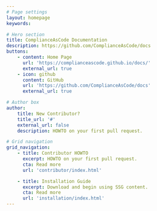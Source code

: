 ```yaml
---
# Page settings
layout: homepage
keywords:

# Hero section
title: ComplianceAsCode Documentation
description: https://github.com/ComplianceAsCode/docs
buttons:
    - content: Home Page
      url: 'https://complianceascode.github.io/docs/'
      external_url: true
    - icon: github
      content: GitHub
      url: 'https://github.com/ComplianceAsCode/docs'
      external_url: true

# Author box
author:
    title: New Contributor?
    title_url: '#'
    external_url: false
    description: HOWTO on your first pull request.

# Grid navigation
grid_navigation:
    - title: Contributor HOWTO
      excerpt: HOWTO on your first pull request.
      cta: Read more
      url: 'contributor/index.html'

    - title: Installation Guide
      excerpt: Download and begin using SSG content.
      cta: Read more
      url: 'installation/index.html'
---
```

